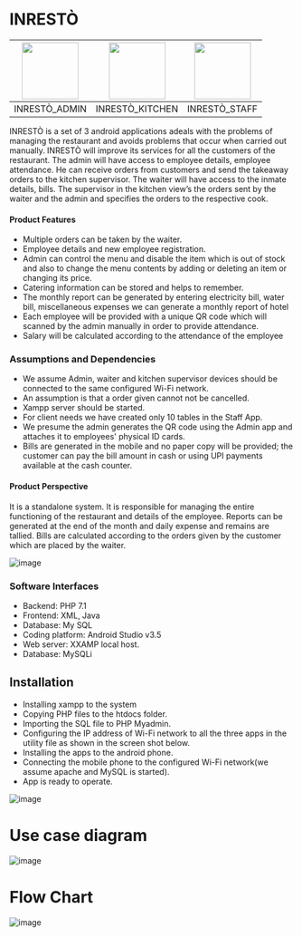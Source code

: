 # INRESTÒ 

| <img src=https://user-images.githubusercontent.com/57553824/121926835-ff11b280-cd5b-11eb-99eb-b96fc95cdeed.png width="100" height="100">  | <img src=https://user-images.githubusercontent.com/57553824/121927109-4e57e300-cd5c-11eb-812b-8211564be535.png width="100" height="100"> | <img src=https://user-images.githubusercontent.com/57553824/121928589-eb674b80-cd5d-11eb-9860-1a70a97ef1f0.png width="100" height="100"> |
|:---:|:---:|:---:|
| INRESTÒ_ADMIN | INRESTÒ_KITCHEN |INRESTÒ_STAFF | 

INRESTÒ is a set of 3 android applications adeals with the problems of managing the restaurant and avoids problems that occur when carried out manually. INRESTÒ will improve its services for all the customers of the restaurant. The admin will have access to employee details, employee attendance. He can receive orders from customers and send the takeaway orders to the kitchen supervisor. The waiter will have access to the inmate details, bills. The supervisor in the kitchen view’s the orders sent by the waiter and the admin and specifies the orders to the respective cook.



#### Product Features

*	Multiple orders can be taken by the waiter.
*	Employee details and new employee registration.
*	Admin can control the menu and disable the item which is out of stock and also to change the menu contents by adding or deleting an item or changing its price.	
*	Catering information can be stored and helps to remember.
*	The monthly report can be generated  by entering electricity bill, water bill, miscellaneous expenses we can generate a monthly  report of hotel 
*	Each employee will be provided with a unique QR code which will scanned by the admin manually in order to provide attendance.
*	Salary will be calculated according to the attendance of the employee

### Assumptions and Dependencies

*	We assume Admin, waiter and kitchen supervisor devices should be connected to the same configured Wi-Fi network.
*	An assumption is that a order given cannot not be cancelled.
*	Xampp server should be started. 
*	For client needs we have created only 10 tables in the Staff App.
*	We presume the admin generates the QR code using the Admin app and attaches it to employees' physical ID cards.
*	Bills are generated in the mobile and no paper copy will be provided; the customer can pay the bill amount in cash or using UPI payments available at the cash counter.

	

#### Product Perspective

It is a standalone system. It is responsible for managing the entire functioning of the restaurant and details of the employee. Reports can be generated at the end of the month and daily expense and remains are tallied. Bills are calculated according to the orders given by the customer which are placed by the waiter.

![image](https://user-images.githubusercontent.com/57553824/120515123-a18c7600-c3eb-11eb-8779-96f86fca6ae7.png)



 
### Software Interfaces
* Backend: PHP 7.1
* Frontend: XML, Java
*	Database:  My SQL
*	Coding platform: Android Studio v3.5
*	Web server: XXAMP local host.
* Database: MySQLi

## Installation
*	Installing xampp to the system
*	Copying PHP files to the htdocs folder.
*	Importing the SQL file to PHP Myadmin.
*	Configuring the IP address of Wi-Fi network to all the three apps in the utility file as shown in the screen shot below.
*	Installing the apps to the android phone.
*	Connecting the mobile phone to the configured Wi-Fi network(we assume apache and MySQL is started).
*	App is ready to operate.

![image](https://user-images.githubusercontent.com/57553824/120513279-bbc55480-c3e9-11eb-87c0-bfa1101d3e0a.png)


# Use case diagram
![image](https://user-images.githubusercontent.com/57553824/120513797-3db57d80-c3ea-11eb-9f36-9eb9f5f6f72b.png)
 
 # Flow Chart
 ![image](https://user-images.githubusercontent.com/57553824/120513923-5c1b7900-c3ea-11eb-9cba-1604667da26e.png)

